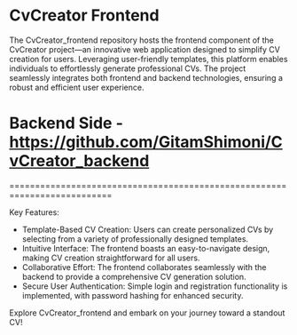 # CvCreator Frontend
The CvCreator_frontend repository hosts the frontend component of the CvCreator project—an innovative web application designed to simplify CV creation for users. Leveraging user-friendly templates, this platform enables individuals to effortlessly generate professional CVs. The project seamlessly integrates both frontend and backend technologies, ensuring a robust and efficient user experience.

# Backend Side - https://github.com/GitamShimoni/CvCreator_backend

==========================================================================

Key Features:
* Template-Based CV Creation: Users can create personalized CVs by selecting from a variety of professionally designed templates.
* Intuitive Interface: The frontend boasts an easy-to-navigate design, making CV creation straightforward for all users.
* Collaborative Effort: The frontend collaborates seamlessly with the backend to provide a comprehensive CV generation solution.
* Secure User Authentication: Simple login and registration functionality is implemented, with password hashing for enhanced security.

Explore CvCreator_frontend and embark on your journey toward a standout CV!
